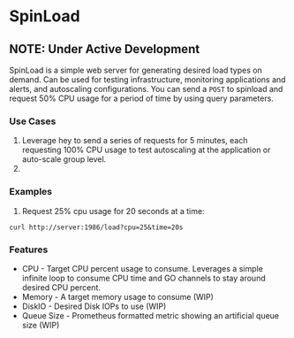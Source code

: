 # SpinLoad
## NOTE: Under Active Development
SpinLoad is a simple web server for generating desired load types on demand. Can be used for testing infrastructure, monitoring applications and 
alerts, and autoscaling configurations. You can send a `POST` to spinload and request 50% CPU usage for a period of
time by using query parameters. 

### Use Cases

1. Leverage hey to send a series of requests for 5 minutes, each requesting 100% CPU usage to test autoscaling at the
   application or auto-scale group level.
1.

### Examples

1. Request 25% cpu usage for 20 seconds at a time:
```shell
curl http://server:1986/load?cpu=25&time=20s
```

### Features
* CPU - Target CPU percent usage to consume. Leverages a simple infinite loop to consume CPU time and GO channels to
  stay around desired CPU percent. 
* Memory - A target memory usage to consume (WIP)
* DiskIO - Desired Disk IOPs to use (WIP)
* Queue Size - Prometheus formatted metric showing an artificial queue size (WIP)

